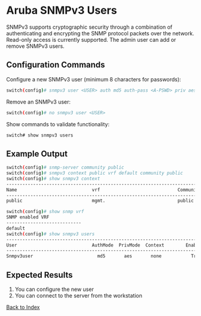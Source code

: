 # Aruba SNMPv3 Users 

SNMPv3 supports cryptographic security through a combination of authenticating and encrypting the SNMP protocol packets over the network. Read-only access is currently supported. The admin user can add or remove SNMPv3 users. 

## Configuration Commands

Configure a new SNMPv3 user (minimum 8 characters for passwords): 

```bash
switch(config)# snmpv3 user <USER> auth md5 auth-pass <A-PSWD> priv aes priv-pass <P-PSWD>
```

Remove an SNMPv3 user:

```bash
switch(config)# no snmpv3 user <USER>
```

Show commands to validate functionality:  

```bash
switch# show snmpv3 users
```

## Example Output 

```bash
switch(config)# snmp-server community public
switch(config)# snmpv3 context public vrf default community public
switch(config)# show snmpv3 context
--------------------------------------------------------------------------
Name                            vrf                             Community
--------------------------------------------------------------------------
public                          mgmt.                           public

switch(config)# show snmp vrf
SNMP enabled VRF
----------------------------
default
switch(config)# show snmpv3 users
--------------------------------------------------------------------------
User                            AuthMode  PrivMode  Context        Enabled
--------------------------------------------------------------------------
Snmpv3user                        md5       aes       none           True
```

## Expected Results 

1. You can configure the new user
2. You can connect to the server from the workstation  


[Back to Index](../index_aruba.md)
